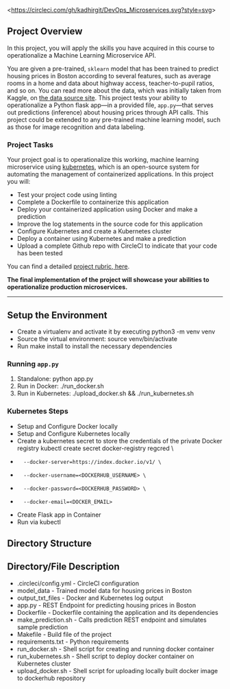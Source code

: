 <<https://circleci.com/gh/kadhirgit/DevOps_Microservices.svg?style=svg>>

## Project Overview

In this project, you will apply the skills you have acquired in this course to operationalize a Machine Learning Microservice API. 

You are given a pre-trained, `sklearn` model that has been trained to predict housing prices in Boston according to several features, such as average rooms in a home and data about highway access, teacher-to-pupil ratios, and so on. You can read more about the data, which was initially taken from Kaggle, on [the data source site](https://www.kaggle.com/c/boston-housing). This project tests your ability to operationalize a Python flask app—in a provided file, `app.py`—that serves out predictions (inference) about housing prices through API calls. This project could be extended to any pre-trained machine learning model, such as those for image recognition and data labeling.

### Project Tasks

Your project goal is to operationalize this working, machine learning microservice using [kubernetes](https://kubernetes.io/), which is an open-source system for automating the management of containerized applications. In this project you will:
* Test your project code using linting
* Complete a Dockerfile to containerize this application
* Deploy your containerized application using Docker and make a prediction
* Improve the log statements in the source code for this application
* Configure Kubernetes and create a Kubernetes cluster
* Deploy a container using Kubernetes and make a prediction
* Upload a complete Github repo with CircleCI to indicate that your code has been tested

You can find a detailed [project rubric, here](https://review.udacity.com/#!/rubrics/2576/view).

**The final implementation of the project will showcase your abilities to operationalize production microservices.**

---

## Setup the Environment

* Create a virtualenv and activate it by executing python3 -m venv venv
* Source the virtual environment: source venv/bin/activate
* Run make install to install the necessary dependencies

### Running `app.py`

1. Standalone: python app.py
2. Run in Docker: ./run_docker.sh
3. Run in Kubernetes: ./upload_docker.sh && ./run_kubernetes.sh

### Kubernetes Steps

* Setup and Configure Docker locally
* Setup and Configure Kubernetes locally
* Create a kubernetes secret to store the credentials of the private Docker registry   kubectl create secret docker-registry regcred \
*       --docker-server=https://index.docker.io/v1/ \
*       --docker-username=<DOCKERHUB_USERNAME> \
*       --docker-password=<DOCKERHUB_PASSWORD> \
*       --docker-email=<DOCKER_EMAIL>
* Create Flask app in Container
* Run via kubectl

## Directory Structure

## Directory/File	    Description

* .circleci/config.yml	- CircleCI configuration
* model_data	          - Trained model data for housing prices in Boston
* output_txt_files	    - Docker and Kubernetes log output
* app.py	              - REST Endpoint for predicting housing prices in Boston
* Dockerfile	          - Dockerfile containing the application and its dependencies
* make_prediction.sh	  - Calls prediction REST endpoint and simulates sample prediction
* Makefile	            - Build file of the project
* requirements.txt	    - Python requirements
* run_docker.sh	        - Shell script for creating and running docker container
* run_kubernetes.sh	    - Shell script to deploy docker container on Kubernetes cluster
* upload_docker.sh	    - Shell script for uploading locally built docker image to dockerhub repository

